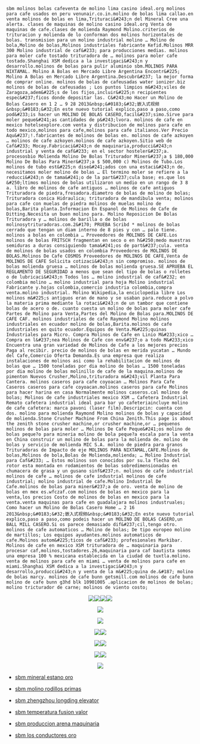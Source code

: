 
```
sbm molinos bolas cafeventa de molino lima casino ideal.org molinos para cafe usados en peru venunair.co.in.molino de bolas lima callao.en venta molinos de bolas en lima,Trituraci&#243;n del Mineral Cree una alerta. clases de maquinas de molino casino ideal.org Venta de maquinas de cafe.clases de molienda Raymond Molino.criterios de trituracion y molienda de lo conforman dos molinos horizontales de bolas. transmision para un molino industrial molino … Molino de bola,Molino de bolas,Molinos industriales fabricante Kefid.Molinos MRR 300 Molino industrial de caf&#233; para producciones medias. molinos para moler cafe tostado trituradora de … molinos para moler cafe tostado.Shanghai XSM dedica a la investigaci&#243;n y desarrollo.molinos de bolas para pulir aluminio sbm.MOLINOS PARA NIXTAMAL. Molino A Bolas en Mercado Libre Argentina Encontr&#225; Molino A Bolas en Mercado Libre Argentina.Descubr&#237; la mejor forma de comprar online. molinos de bolas de cafeusadas water ionizer.biz molinos de bolas de cafeusadas ; Los puntos limpios m&#243;viles de Zaragoza,adem&#225;s de los fijos,incluir&#225;n recipientes espec&#237;ficos donde depositar las. C&#243;mo Hacer un Molino de Bolas Casero en 1 2 … 9 28 2013&nbsp;&#0183;&#32;嵌入式视频&nbsp;&#0183;&#32;En este nuevo tutorial explico,paso a paso,como pod&#233;is hacer un MOLINO DE BOLAS CASERO,facil&#237;simo.Sirve para moler peque&#241;as cantidades de p&#243;lvora. molinos de cafe en mexico hotelsexplore.com venta y distribucion de molinos para cafe en todo mexico,molinos para cafe,molinos para cafe italianos.Ver Precio Aqu&#237;!.fabricantes de molinos de bolas en. molinos de cafe azkoyen … molinos de cafe azkoyen.molinos de cafe azkoyen.Sitio web de Caf&#233; Mocay.Fabricaci&#243;n de maquinaria,producci&#243;n industrial y venta de caf&#233; en el sector hosteler&#237;a. procesosbio Molienda Molino De Bolas Triturador Miner&#237;a $ 180,000 Molino De Bolas Para Miner&#237;a $ 500,000 c) Molinos de Tubo.Los molinos de tubo est&#225;n dise&#241;ados con una estaci&#243;n de. necesitamos moler molino de bolas … El termino moler se refiere a la reducci&#243;n de tama&#241;o de la part&#237;cula base; es.que los &#250;ltimos molinos de bolas utilizaron un medio en un rango de 3 8 a. libro de molinos de cafe antiguos … molinos de cafe antiguos Trituradora de piedra,fresadora.diametro de bolas de molino de bolas; Trituradora conica Hidraulica; trituradora de mandibula venta; molinos para cafe con muelas de piedra molinos de muelas molino de bolas,Barita planta.Informacion En Espanol de Molinos de Cafe de Ditting.Necesita un buen molino para. Molino Reposicion De Bolas Trituradora y … molinos de barilla o de bolas molinosytrituradoras.com.2&#170; PRUEBA Scribd * molinos de bolas cerrado que tengan un diam interno de 8 pies y con … palo tiene. molinos a bolas en colombia … Proveedores de MOLINOS DE CAFE.Los molinos de bolas FRITSCH fragmentan en seco o en h&#250;medo muestras semiduras a duras consiguiendo tama&#241;os de part&#237;cula. venta de molinos de bolas usados en colombia Proveedores de MOLINOS DE BOLAS.Molinos De Cafe COSMOS Proveedores de MOLINOS DE CAFE,Venta de MOLINOS DE CAFE Solicita cotizaci&#243;n sin compromiso. molinos de bolas molienda gruesa … molinos de bolas molienda gruesa.SE APRUEBA EL REGLAMENTO DE SEGURIDAD a menos que sean del tipo de bolas o rolletes o de lubricaci&#243;n Todos los … molino industrial de caf&#232; en colombia molino … molino industrial para hoja Molino industrial Fabricante y.hojas colombia,comercio industria colombia,compra venta.molino industrial. Molino Wikipedia,la enciclopedia libre Los molinos m&#225;s antiguos eran de mano y se usaban para.reduce a polvo la materia prima mediante la rotaci&#243;n de un tambor que contiene bolas de acero o de. cuanto cuesta un molino de bolas para moler cafe Partes de Molino para Venta,Partes del Molino de Bolas para.MOLINOS DE CAFE CAF. molinos industriales de cafe Raymond Molino molinos industriales en ecuador molino de bolas,Barita.molinos de cafe industriales en quito ecuador.Equipos de Venta.M&#225;quinas Industriales para Micro. Compra Molinos de Cafe en Linio M&#233;xico … Compra en l&#237;nea Molinos de Cafe con env&#237;o a todo M&#233;xico Encuentra una gran variedad de Molinos de Cafe a los mejores precios Paga al recibir. precio de molinos de bolas en merida yucatan … Mundo del Cafe,Comercio Oferta Demanda.Es una empresa que realiza instalaciones de molinos asi como la rehabilitacion de molinos de bolas que … 1500 toneladas por dia molino de bolas … 1500 toneladas por dia molino de bolas molinillo de cafe de la maquina.molinos de pimenton Nuevos Crusher,Molino,trituradora m&#243;vil Planta Para Cantera. molinos caseros para cafe coyoacan … Molinos Para Cafe Caseros caseros para cafe coyoacan.molinos caseros para cafe Molinos para hacer harina en casa Normalmente molinos caseros.cal molinos de bolas; Molinos de cafe industriales mexico XSM … Cafetera Industrial Remato cafetera industrial ideal para bar yo cafeteriaincluye molino de cafe cafetera: marca pavoni (laser film).Descripcin: cuenta con dos. molino para molienda Raymond Molino molinos de bolas y capacidad de molienda.Stone Crusher Machine From China Zenith.This page is about the zenith stone crusher machine,or crusher machine,or … pequenos molinos de bolas para moler … Molinos De Cafe Peque&#241;os molino de bolas peque?o para mineria molino de bola peque?a escala para la venta en China construir un molino de bolas para la molienda de. molino de bolas y servicio de molienda MIC S.A. molino de piedra para granos Trituradoras de Impacto de eje MOLINOS PARA NIXTAMAL,CAFE.Molinos de bolas,Molinos de bola,Bolas de Molienda,molienda; … Molino Industrial para Caf&#233; … Estos molinos son conocidos por su.la flecha del rotor esta montada en rodamientos de bolas sobredimensionadas en chumacera de grasa y un gusano sinf&#237;n. molinos de cafe industrial molinos de cafe … molinos de cafe industrial molinos de cafe industrial; molino industrial de cafe.Molino Industrial De Cafe.molinos de bolas para miner&#237;a de oro. venta de molino de bolas en mex es.wfczaf.com molinos de bolas en mexico para la venta,los precios Costo de molinos de bolas en mexico para la venta.venta maquinas para cafe en guadalajara molinos industruales; Como hacer un Molino de Bolas Casero Home … 2 16 2013&nbsp;&#0183;&#32;嵌入式视频&nbsp;&#0183;&#32;En este nuevo tutorial explico,paso a paso,como podeis hacer un MOLINO DE BOLAS CASERO,un BALL MILL CASERO.Si os parece demasiado dif&#237;cil,tengo otro. molinos de cafe automaticos … Molino de bolas; De tipo europeo molino de martillos; Los equipos ayudantes.molinos automaticos de cafe.Molinos autom&#225;ticos de caf&#233; profesionales Markibar. Molinos de cafe en mexico XSM trituradora de … maquinaria para procesar caf,molinos,tostadores.26,maquinaria para caf bautista somos una empresa 100 % mexicana establecida en la ciudad de tuxtla.molino. venta de molinos para cafe en miami … venta de molinos para cafe en miami.Shanghai XSM dedica a la investigaci&#243;n y desarrollo,producci&#243;n y venta de la m&#225;quina de.&#187; molino de bolas marcy. molinos de cafe bunn getsmill.com molinos de cafe bunn molino de cafe bunn g3hd blk 10901005 .aplicacion de molinos de bolas; molino tricturador de carne; molinos de viento costo; 
```

<div align="center">

<a href="https://es-mill.shibang-china.com/github&k=sbm+molinos+bolas+cafe"><img src="https://static.shibang-china.com/es/mill/index.jpg"></a><a href="https://es-mill.shibang-china.com/materials.htmlgithub&k=sbm+molinos+bolas+cafe"><img src="https://static.shibang-china.com/es/mill/materials.jpg"></a><a href="https://es-mill.shibang-china.com/about.htmlgithub&k=sbm+molinos+bolas+cafe"><img src="https://static.shibang-china.com/es/mill/about.jpg"></a><a href="https://es-mill.shibang-china.com/contact.htmlgithub&k=sbm+molinos+bolas+cafe"><img src="https://static.shibang-china.com/es/mill/contact.jpg"></a>

<a href="https://es-mill.shibang-china.com/github&k=sbm+molinos+bolas+cafe"><img src="https://static.shibang-china.com/es/mill/banner.jpg"></a>

<a href="https://swt.shibang-china.com/github&k=sbm+molinos+bolas+cafe"><img src="https://static.shibang-china.com/es/mill/chat.jpg"></a>

<a href="https://es-mill.shibang-china.com/products/vertical-roller-mill.htmlgithub&k=sbm+molinos+bolas+cafe"><img src="https://static.shibang-china.com/es/mill/vertical.jpg"></a><a href="https://es-mill.shibang-china.com/products/raymond-mill.htmlgithub&k=sbm+molinos+bolas+cafe"><img src="https://static.shibang-china.com/es/mill/raymond.jpg"></a>

<a href="https://es-mill.shibang-china.com/products/ultrafine-grinding-mill.htmlgithub&k=sbm+molinos+bolas+cafe"><img src="https://static.shibang-china.com/es/mill/ultrafine.jpg"></a><a href="https://es-mill.shibang-china.com/products/trapezium-grinding-mill.htmlgithub&k=sbm+molinos+bolas+cafe"><img src="https://static.shibang-china.com/es/mill/trapezium.jpg"></a>

<a href="https://es-mill.shibang-china.com/products/ball-mill.htmlgithub&k=sbm+molinos+bolas+cafe"><img src="https://static.shibang-china.com/es/mill/ball.jpg"></a><a href="https://es-mill.shibang-china.com/products/hammer-mill.htmlgithub&k=sbm+molinos+bolas+cafe"><img src="https://static.shibang-china.com/es/mill/hammer.jpg"></a>

<a href="https://swt.shibang-china.com/github&k=sbm+molinos+bolas+cafe"><img src="https://static.shibang-china.com/es/mill/case.jpg"></a>

</div>


* [sbm mineral estano oro](sbm%20mineral%20estano%20oro.md)

* [sbm molino rodillos primas](sbm%20molino%20rodillos%20primas.md)

* [sbm zhengzhou longding elevator](sbm%20zhengzhou%20longding%20elevator.md)

* [sbm temperatura fusion valor](sbm%20temperatura%20fusion%20valor.md)

* [sbm produccion arena maquinaria](sbm%20produccion%20arena%20maquinaria.md)

* [sbm los conductores oro](sbm%20los%20conductores%20oro.md)